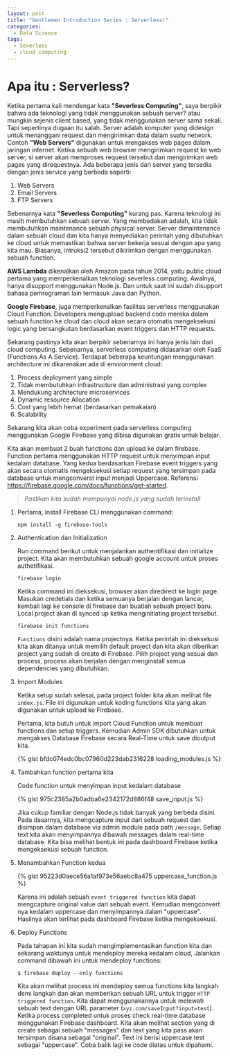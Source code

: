 ```yaml
---
layout: post
title: "Gentlemen Introduction Series : Serverless!"
categories:
  - Data Science
tags:
  - Severless
  - cloud computing
---
```


# Apa itu : Serverless?

Ketika pertama kali mendengar kata **"Severless Computing"**, saya berpikir bahwa ada teknologi yang tidak menggunakan sebuah server? atau mungkin sejenis client based, yang tidak menggunakan server sama sekali. Tapi sepertinya dugaan itu salah. Server adalah komputer yang didesign untuk menanggani request dan mengirimkan data dalam suatu network. Contoh **"Web Servers"** digunakan untuk mengakses web pages dalam jaringan internet. Ketika sebuah web browser mengirimkan request ke web server, si server akan memproses request tersebut dan mengirimkan web pages yang direquestnya. Ada beberapa jenis dari server yang tersedia dengan jenis service yang berbeda seperti:

1. Web Servers
2. Email Servers
3. FTP Servers

Sebenarnya kata **"Severless Computing"** kurang pas. Karena teknologi ini masih membutuhkan sebuah server. Yang membedakan adalah, kita tidak membutuhkan maintenance sebuah physical server. Server dimaintenance dalam sebuah cloud dan kita hanya menyediakan perintah yang dibutuhkan ke cloud untuk memastikan bahwa server bekerja sesuai dengan apa yang kita mau. Biasanya, intruksi2 tersebut dikirimkan dengan menggunakan sebuah function.

 **AWS Lambda** dikenalkan oleh Amazon pada tahun 2014, yaitu public cloud pertama yang memperkenalkan teknologi severless computing. Awalnya, hanya disupport menggunakan Node.js. Dan untuk saat ini sudah disupport bahasa pemrograman lain termasuk Java dan Python.

 **Google Firebase**, juga memperkenalkan fasilitas serverless menggunakan Cloud Function. Developers mengupload backend code mereka dalam sebuah function ke cloud dan cloud akan secara otomatis mengeksekusi logic yang bersangkutan berdasarkan event triggers dan HTTP requests.

 Sekarang pastinya kita akan berpikir sebenarnya ini hanya jenis lain dari cloud computing. Sebenarnya, serverless computing didasarkan oleh FaaS (Functions As A Service). Terdapat beberapa keuntungan menggunakan architecture ini dikarenakan ada di environment cloud:

1. Process deployment yang simple
2. Tidak membutuhkan infrastructure dan administrasi yang complex
3. Mendukung architecture microservices
4. Dynamic resource Allocation
5. Cost yang lebih hemat (berdasarkan pemakaian)
6. Scalability

Sekarang kita akan coba experiment pada serverless computing menggunakan Google Firebase yang dibisa digunakan gratis untuk belajar.

Kita akan membuat 2 buah functions dan upload ke dalam firebase. Function pertama menggunakan HTTP request untuk menyimpan input kedalam database. Yang kedua berdasarkan Firebase event triggers yang akan secara otomatis mengeksekusi setiap request yang tersimpan pada database untuk mengconverst input menjadi Uppercase. Referensi https://firebase.google.com/docs/functions/get-started.

> *Pastikan kita sudah mempunyai node.js yang sudah terinstall*

1. Pertama, install Firebase CLI menggunakan command:

    `npm install -g firebase-tools`

2. Authentication dan Initialization

    Run command berikut untuk menjalankan authentifikasi dan initialize project. Kita akan membutuhkan sebuah google account untuk proses authetifikasi.

    `firebase login`

    Ketika command ini dieksekusi, browser akan diredirect ke login page. Masukan credetials dan ketika semuanya berjalan dengan lancar, kembali lagi ke console di firebase dan buatlah sebuah project baru. Local project akan di synced up ketika menginitiating project tersebut.

    `firebase init functions`

    `Functions` disini adalah nama projectnya. Ketika perintah ini dieksekusi kita akan ditanya untuk memilih default project dan kita akan diberikan project yang sudah di create di Firebase. Pilih project yang sesuai dan process, process akan berjalan dengan menginstall semua dependencies yang dibutuhkan.

3. Import Modules

    Ketika setup sudah selesai, pada project folder kita akan melihat file `index.js`. File ini digunakan untuk koding functions kita yang akan digunakan untuk upload ke Firebase.

    Pertama, kita butuh untuk import Cloud Function untuk membuat functions dan setup triggers. Kemudian Admin SDK dibutuhkan untuk mengakses Database Firebase secara Real-Time untuk save dioutput kita.

   {% gist bfdc074edc0bc07960d223dab2316228 loading_modules.js %}

4. Tambahkan function pertama kita

   Code function untuk menyimpan input kedalam database
    
   {% gist 975c2385a2b0adba6e2342172d886f48 save_input.js %}

    Jika cukup familiar dengan Node.js tidak banyak yang berbeda disini. Pada dasarnya, kita mengcapture input dari sebuah request dan disimpan dalam database via admin module pada path `/message`. Setiap text kita akan menyimpannya dibawah messages dalam real-time database. Kita bisa melihat bentuk ini pada dashboard Firebase ketika mengeksekusi sebuah function.

5. Menambahkan Function kedua

    {% gist 95223d0aece56a1af973e56aebc8a475 uppercase_function.js %}

    Karena ini adalah sebuah `event triggered function` kita dapat mengcapture original value dari sebuah event. Kemudian mengconvert nya kedalam uppercase dan menyimpannya dalam "uppercase". Hasilnya akan terlihat pada dashboard Firebase ketika mengeksekusi.

6. Deploy Functions

    Pada tahapan ini kita sudah mengimplementasikan function kita dan sekarang waktunya untuk mendeploy mereka kedalam cloud, Jalankan command dibawah ini untuk mendeploy functions:

    `$ firebase deploy --only functions`

    Kita akan melihat process ini mendeploy semua functions kita langkah demi langkah dan akan memberikan sebuah URL untuk trigger `HTTP triggered function`. Kita dapat menggunakannya untuk melewati sebuah text dengan URL parameter (`xyz.com/saveInput?input=test`). Ketika process completed untuk proses check real-time database menggunakan Firebase dashboard. Kita akan melihat section yang di create sebagai sebuah "messages" dan text yang kita pass akan tersimpan disana sebagai "original". Text ini berisi uppercase test sebagai "uppercase". Coba balik lagi ke code diatas untuk dipahami.

